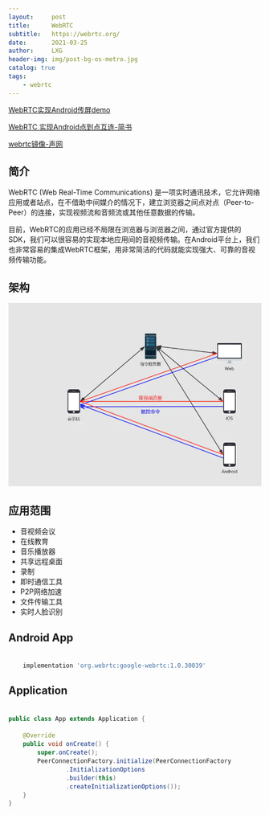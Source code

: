 ```yaml
---
layout:     post
title:      WebRTC
subtitle:   https://webrtc.org/
date:       2021-03-25
author:     LXG
header-img: img/post-bg-os-metro.jpg
catalog: true
tags:
    - webrtc
---
```


[WebRTC实现Android传屏demo](https://codezjx.com/posts/webrtc-android-demo/)

[WebRTC 实现Android点到点互连-简书](https://www.jianshu.com/p/2a760b56e3a9)

[webrtc镜像-声网](https://webrtc.org.cn/mirror/)

## 简介

WebRTC (Web Real-Time Communications) 是一项实时通讯技术，它允许网络应用或者站点，在不借助中间媒介的情况下，建立浏览器之间点对点（Peer-to-Peer）的连接，实现视频流和音频流或其他任意数据的传输。

目前，WebRTC的应用已经不局限在浏览器与浏览器之间，通过官方提供的SDK，我们可以很容易的实现本地应用间的音视频传输。在Android平台上，我们也非常容易的集成WebRTC框架，用非常简洁的代码就能实现强大、可靠的音视频传输功能。

## 架构

![webrtc_arch](/images/webrtc/webrtc_arch.webp)

## 应用范围

* 音视频会议
* 在线教育
* 音乐播放器
* 共享远程桌面
* 录制
* 即时通信工具
* P2P网络加速
* 文件传输工具
* 实时人脸识别

## Android App

```gradle

    implementation 'org.webrtc:google-webrtc:1.0.30039'

```

## Application

```java

public class App extends Application {

    @Override
    public void onCreate() {
        super.onCreate();
        PeerConnectionFactory.initialize(PeerConnectionFactory
                .InitializationOptions
                .builder(this)
                .createInitializationOptions());
    }
}

```





